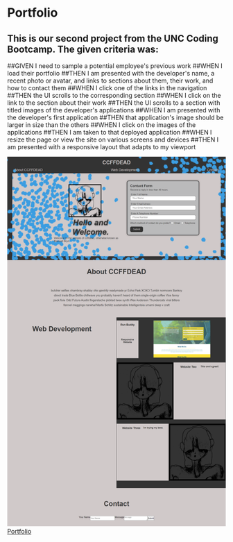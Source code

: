 # Portfolio

## This is our second project from the UNC Coding Bootcamp. The given criteria was:

##GIVEN I need to sample a potential employee's previous work
##WHEN I load their portfolio
##THEN I am presented with the developer's name, a recent photo or avatar, and links to sections about them, their work, and how to contact them
##WHEN I click one of the links in the navigation
##THEN the UI scrolls to the corresponding section
##WHEN I click on the link to the section about their work
##THEN the UI scrolls to a section with titled images of the developer's applications
##WHEN I am presented with the developer's first application
##THEN that application's image should be larger in size than the others
##WHEN I click on the images of the applications
##THEN I am taken to that deployed application
##WHEN I resize the page or view the site on various screens and devices
##THEN I am presented with a responsive layout that adapts to my viewport

![image](./assets/images/screen.png)
[Portfolio](https://ccffdead.github.io/Portfolio/)
